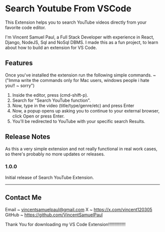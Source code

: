 # Search Youtube From VSCode

This Extension helps you to search YouTube videos directly from your favorite code editor.

I'm Vincent Samuel Paul, a Full Stack Developer with experience in React, Django, NodeJS, Sql and NoSql DBMS.
I made this as a fun project, to learn about how to build an extension for VS Code.

## Features

Once you've installed the extension run the following simple commands. ~ ("Imma write the commands only for Mac users, windows people i hate you!! ~ sorry")
1. Inside the editor, press (cmd-shift-p).
2. Search for "Search YouTube function".
3. Now, type in the video (title/type/genre/etc) and press Enter
4. Now, a popup opens up asking you to continue to your external browser, click Open or press Enter.
5. You'll be redirected to YouTube with your specific search Results.

## Release Notes

As this a very simple extension and not really functional in real work cases, so there's probably no more updates or releases.

### 1.0.0

Initial release of Search YouTube Extension.

---

## Contact Me

Email ~ vincentsamuelpaul@gmail.com
X ~ https://x.com/vincent120305
GitHub ~ https://github.com/VincentSamuelPaul

Thank You for downloading my VS Code Extension!!!!!!!!!!!!!!
